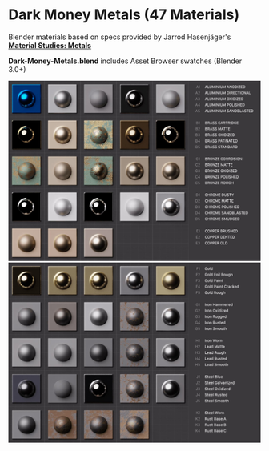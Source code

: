 # Dark Money Metals (47 Materials)

Blender materials based on specs provided by Jarrod Hasenjäger's [**Material Studies: Metals**](https://www.artstation.com/artwork/aL4JR)

**Dark-Money-Metals.blend** includes Asset Browser swatches (Blender 3.0+)

![Dark Money Metal Thumbnails A](https://github.com/don1138/blender-materials/blob/main/Dark-Money-Metals/Dark-Money-Metals-A.jpg)
![Dark Money Metal Thumbnails B](https://github.com/don1138/blender-materials/blob/main/Dark-Money-Metals/Dark-Money-Metals-B.jpg)
